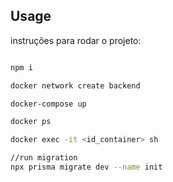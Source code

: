 ## Usage
instruções para rodar o projeto:

```bash

npm i

docker network create backend

docker-compose up

docker ps

docker exec -it <id_container> sh

//run migration
npx prisma migrate dev --name init


```